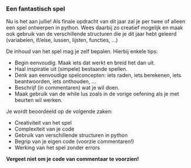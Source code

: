 ### Een fantastisch spel
Nu is het aan jullie! Als finale opdracht van dit jaar zal je per twee of alleen een spel ontwerpen in python. Wees daarbij zo creatief mogelijk en maak ook gebruik van de verschillende structuren die je dit jaar hebt geleerd (variabelen, if/else, lussen, lijsten, functies, ...)

De inhoud van het spel mag je zelf bepalen. Hierbij enkele tips:

- Begin eenvoudig. Maak iets dat werkt en breid het dan uit.
- Haal inspiratie uit (simpele) bestaande spellen.
- Denk aan eenvoudige spelconcepten: iets raden, iets berekenen, iets beantwoorden, iets onthouden, ...
- Beschrijf (in commentaren) wat je wil doen.
- Maak gebruik van de while lus zoals in de vorige oefening als je met beurten wil werken.


Je wordt beoordeeld op de volgende zaken:

- Creativiteit van het spel
- Complexiteit van je code
- Gebruik van verschillende structuren in python
- Begrip van je eigen code (voorzie commentaren!)
- Werking van het spel zonder errors

**Vergeet niet om je code van commentaar te voorzien!**
